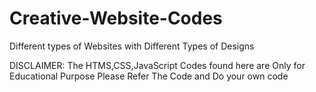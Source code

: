 # Creative-Website-Codes
Different types of Websites with Different Types of Designs

DISCLAIMER:
The HTMS,CSS,JavaScript Codes found here are Only for Educational Purpose Please Refer The Code and Do your own code

